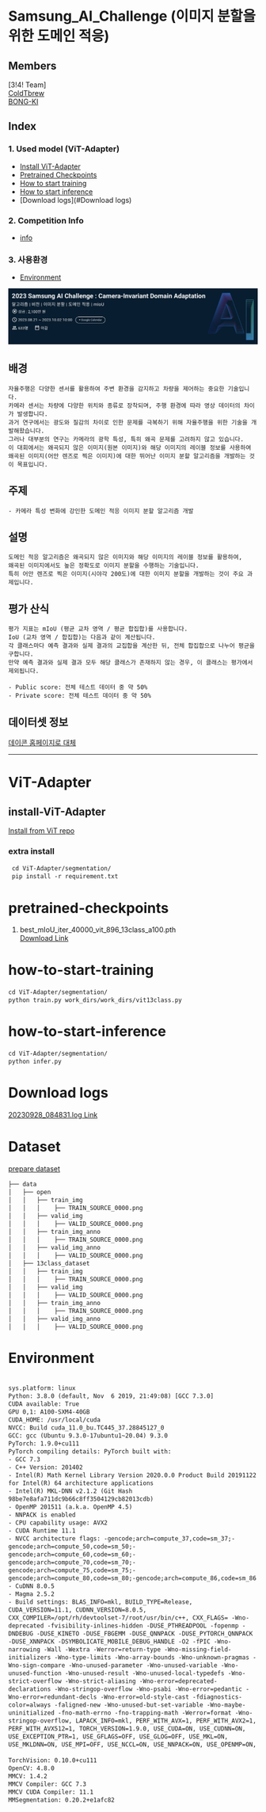 # Samsung_AI_Challenge (이미지 분할을 위한 도메인 적응)

## Members  
[3!4! Team]  
  [ColdTbrew](https://github.com/ColdTbrew)   
  [BONG-KI](https://github.com/JB0527)

## Index  
 ### 1. Used model (ViT-Adapter)  
  - [Install ViT-Adapter](#install-ViT-Adapter)  
  - [Pretrained Checkpoints](#pretrained-checkpoints)
  - [How to start training](#how-to-start-training)
  - [How to start inference](#how-to-start-inference)  
  - [Download logs](#Download logs)
  ### 2. Competition Info
  - [info](#배경)
  ### 3. 사용환경  
  - [Environment](#Environment)
    

![대회정보](./pngs/dacon.png)  

## 배경
    자율주행은 다양한 센서를 활용하여 주변 환경을 감지하고 차량을 제어하는 중요한 기술입니다. 
    카메라 센서는 차량에 다양한 위치와 종류로 장착되며, 주행 환경에 따라 영상 데이터의 차이가 발생합니다.
    과거 연구에서는 광도와 질감의 차이로 인한 문제를 극복하기 위해 자율주행을 위한 기술을 개발해왔습니다.
    그러나 대부분의 연구는 카메라의 광학 특성, 특히 왜곡 문제를 고려하지 않고 있습니다.
    이 대회에서는 왜곡되지 않은 이미지(원본 이미지)와 해당 이미지의 레이블 정보를 사용하여
    왜곡된 이미지(어안 렌즈로 찍은 이미지)에 대한 뛰어난 이미지 분할 알고리즘을 개발하는 것이 목표입니다.

## 주제
    - 카메라 특성 변화에 강인한 도메인 적응 이미지 분할 알고리즘 개발

## 설명
    도메인 적응 알고리즘은 왜곡되지 않은 이미지와 해당 이미지의 레이블 정보를 활용하여,
    왜곡된 이미지에서도 높은 정확도로 이미지 분할을 수행하는 기술입니다.
    특히 어안 렌즈로 찍은 이미지(시야각 200도)에 대한 이미지 분할을 개발하는 것이 주요 과제입니다.

## 평가 산식
    평가 지표는 mIoU (평균 교차 영역 / 평균 합집합)를 사용합니다.
    IoU (교차 영역 / 합집합)는 다음과 같이 계산됩니다.
    각 클래스마다 예측 결과와 실제 결과의 교집합을 계산한 뒤, 전체 합집합으로 나누어 평균을 구합니다.
    만약 예측 결과와 실제 결과 모두 해당 클래스가 존재하지 않는 경우, 이 클래스는 평가에서 제외됩니다.
    
    - Public score: 전체 테스트 데이터 중 약 50%
    - Private score: 전체 테스트 데이터 중 약 50%

## 데이터셋 정보
[데이콘 홈페이지로 대체](https://dacon.io/competitions/official/236132/data)

----------------------------------------------------------
# ViT-Adapter  
## install-ViT-Adapter  
  [Install from ViT repo](ViT-Adapter/segmentation/README.md)  
  ### extra install  
  ```
   cd ViT-Adapter/segmentation/
   pip install -r requirement.txt
  ```
# pretrained-checkpoints  
  1. best_mIoU_iter_40000_vit_896_13class_a100.pth  
  [Download Link](https://o365inha-my.sharepoint.com/:u:/g/personal/shchoi8687_office_inha_ac_kr/EXDIk_hKSKpGgB_0a8Frtd0BKxBa8o15xWgW2nMLqNmFWw?e=eOaM1H)  
# how-to-start-training  
   ```
   cd ViT-Adapter/segmentation/
   python train.py work_dirs/work_dirs/vit13class.py
   ```
# how-to-start-inference
   ```
   cd ViT-Adapter/segmentation/
   python infer.py
   ```
# Download logs  
 [20230928_084831.log Link](https://o365inha-my.sharepoint.com/:u:/g/personal/shchoi8687_office_inha_ac_kr/Ebr5V8U8ejRGhyB0Svu0Ck8B39TiTHr6ZIbYmo6A_reiGA?e=MoEYVj)

# Dataset 
 [prepare dataset](data_preprocessing/data/open)  
 
    ├── data
    │   ├── open
    │   │   ├── train_img
    │   │   │    ├── TRAIN_SOURCE_0000.png
    │   │   ├── valid_img
    │   │   │    ├── VALID_SOURCE_0000.png
    │   │   ├── train_img_anno
    │   │   │    ├── TRAIN_SOURCE_0000.png
    │   │   ├── valid_img_anno
    │   │   │    ├── VALID_SOURCE_0000.png
    │   ├── 13class_dataset
    │   │   ├── train_img
    │   │   │    ├── TRAIN_SOURCE_0000.png
    │   │   ├── valid_img
    │   │   │    ├── VALID_SOURCE_0000.png
    │   │   ├── train_img_anno
    │   │   │    ├── TRAIN_SOURCE_0000.png
    │   │   ├── valid_img_anno
    │   │   │    ├── VALID_SOURCE_0000.png


# Environment  

```

sys.platform: linux
Python: 3.8.0 (default, Nov  6 2019, 21:49:08) [GCC 7.3.0]
CUDA available: True
GPU 0,1: A100-SXM4-40GB
CUDA_HOME: /usr/local/cuda
NVCC: Build cuda_11.0_bu.TC445_37.28845127_0
GCC: gcc (Ubuntu 9.3.0-17ubuntu1~20.04) 9.3.0
PyTorch: 1.9.0+cu111
PyTorch compiling details: PyTorch built with:
- GCC 7.3
- C++ Version: 201402
- Intel(R) Math Kernel Library Version 2020.0.0 Product Build 20191122 for Intel(R) 64 architecture applications
- Intel(R) MKL-DNN v2.1.2 (Git Hash 98be7e8afa711dc9b66c8ff3504129cb82013cdb)
- OpenMP 201511 (a.k.a. OpenMP 4.5)
- NNPACK is enabled
- CPU capability usage: AVX2
- CUDA Runtime 11.1
- NVCC architecture flags: -gencode;arch=compute_37,code=sm_37;-gencode;arch=compute_50,code=sm_50;-gencode;arch=compute_60,code=sm_60;-gencode;arch=compute_70,code=sm_70;-gencode;arch=compute_75,code=sm_75;-gencode;arch=compute_80,code=sm_80;-gencode;arch=compute_86,code=sm_86
- CuDNN 8.0.5
- Magma 2.5.2
- Build settings: BLAS_INFO=mkl, BUILD_TYPE=Release, CUDA_VERSION=11.1, CUDNN_VERSION=8.0.5, CXX_COMPILER=/opt/rh/devtoolset-7/root/usr/bin/c++, CXX_FLAGS= -Wno-deprecated -fvisibility-inlines-hidden -DUSE_PTHREADPOOL -fopenmp -DNDEBUG -DUSE_KINETO -DUSE_FBGEMM -DUSE_QNNPACK -DUSE_PYTORCH_QNNPACK -DUSE_XNNPACK -DSYMBOLICATE_MOBILE_DEBUG_HANDLE -O2 -fPIC -Wno-narrowing -Wall -Wextra -Werror=return-type -Wno-missing-field-initializers -Wno-type-limits -Wno-array-bounds -Wno-unknown-pragmas -Wno-sign-compare -Wno-unused-parameter -Wno-unused-variable -Wno-unused-function -Wno-unused-result -Wno-unused-local-typedefs -Wno-strict-overflow -Wno-strict-aliasing -Wno-error=deprecated-declarations -Wno-stringop-overflow -Wno-psabi -Wno-error=pedantic -Wno-error=redundant-decls -Wno-error=old-style-cast -fdiagnostics-color=always -faligned-new -Wno-unused-but-set-variable -Wno-maybe-uninitialized -fno-math-errno -fno-trapping-math -Werror=format -Wno-stringop-overflow, LAPACK_INFO=mkl, PERF_WITH_AVX=1, PERF_WITH_AVX2=1, PERF_WITH_AVX512=1, TORCH_VERSION=1.9.0, USE_CUDA=ON, USE_CUDNN=ON, USE_EXCEPTION_PTR=1, USE_GFLAGS=OFF, USE_GLOG=OFF, USE_MKL=ON, USE_MKLDNN=ON, USE_MPI=OFF, USE_NCCL=ON, USE_NNPACK=ON, USE_OPENMP=ON, 
  
TorchVision: 0.10.0+cu111
OpenCV: 4.8.0
MMCV: 1.4.2
MMCV Compiler: GCC 7.3
MMCV CUDA Compiler: 11.1
MMSegmentation: 0.20.2+e1afc82
```


